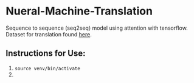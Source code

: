 # Nueral-Machine-Translation

Sequence to sequence (seq2seq) model using attention with tensorflow.
Dataset for translation found [here](http://www.manythings.org/anki/).

## Instructions for Use:
  1. `source venv/bin/activate`
  2.
